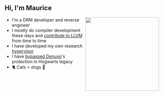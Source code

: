 <h2>Hi, I'm Maurice</h2>
<img align="right" width="240" src="https://user-images.githubusercontent.com/4027748/188211109-1365fae6-a43c-409f-b7cf-02ee973fe425.png" />
<ul>
<li>I'm a DRM developer and reverse engineer</li>
<li>I mostly do compiler development these days and <a href="https://github.com/llvm/llvm-project/commits?author=momo5502">contribute to LLVM</a> from time to time</li>
<li>I have developed my own research <a href="https://github.com/momo5502/hypervisor">hypervisor</a></li>
<li>I have <a href="https://momo5502.com/posts/2024-03-31-bypassing-denuvo-in-hogwarts-legacy/">bypassed Denuvo</a>'s protection in Hogwarts legacy</li>
<li>🐈 Cats > dogs 🐶</li>
</ul>
